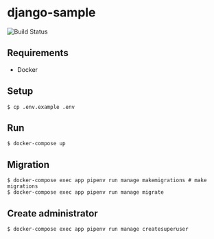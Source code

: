 # django-sample

![Build Status](https://github.com/gotoeveryone/django-sample/workflows/Build/badge.svg)

## Requirements

- Docker

## Setup

```console
$ cp .env.example .env
```

## Run

```console
$ docker-compose up
```

## Migration

```console
$ docker-compose exec app pipenv run manage makemigrations # make migrations
$ docker-compose exec app pipenv run manage migrate
```

## Create administrator

```console
$ docker-compose exec app pipenv run manage createsuperuser
```
